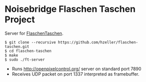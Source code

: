 Noisebridge Flaschen Taschen Project
====================================

Server for [FlaschenTaschen].

```
$ git clone --recursive https://github.com/hzeller/flaschen-taschen.git
$ cd flaschen-taschen
$ make
$ sudo ./ft-server
```

 * Runs http://openpixelcontrol.org/ server on standard port 7890
 * Receives UDP packet on port 1337 interpreted as framebuffer.

[FlaschenTaschen]: https://noisebridge.net/wiki/Flaschen_Taschen
